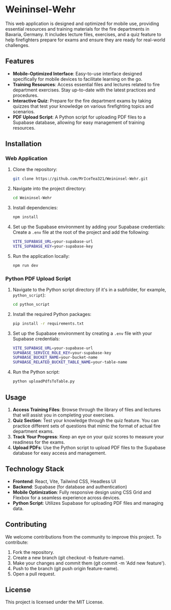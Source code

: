 # Weininsel-Wehr

This web application is designed and optimized for mobile use, providing essential resources and training materials for the fire departments in Bavaria, Germany. It includes lecture files, exercises, and a quiz feature to help firefighters prepare for exams and ensure they are ready for real-world challenges.

## Features

-   **Mobile-Optimized Interface**: Easy-to-use interface designed specifically for mobile devices to facilitate learning on the go.
-   **Training Resources**: Access essential files and lectures related to fire department exercises. Stay up-to-date with the latest practices and procedures.
-   **Interactive Quiz**: Prepare for the fire department exams by taking quizzes that test your knowledge on various firefighting topics and scenarios.
-   **PDF Upload Script**: A Python script for uploading PDF files to a Supabase database, allowing for easy management of training resources.

## Installation

### Web Application

1. Clone the repository:

    ```bash
    git clone https://github.com/MrIceTea321/Weininsel-Wehr.git
    ```

2. Navigate into the project directory:

    ```bash
    cd Weininsel-Wehr
    ```

3. Install dependencies:

    ```bash
    npm install
    ```

4. Set up the Supabase environment by adding your Supabase credentials:
   Create a `.env` file at the root of the project and add the following:

    ```bash
    VITE_SUPABASE_URL=your-supabase-url
    VITE_SUPABASE_KEY=your-supabase-key
    ```

5. Run the application locally:

    ```bash
    npm run dev
    ```

### Python PDF Upload Script

1. Navigate to the Python script directory (if it's in a subfolder, for example, `python_script`):

    ```bash
    cd python_script
    ```

2. Install the required Python packages:

    ```bash
    pip install -r requirements.txt
    ```

3. Set up the Supabase environment by creating a `.env` file with your Supabase credentials:

    ```bash
    VITE_SUPABASE_URL=your-supabase-url
    SUPABASE_SERVICE_ROLE_KEY=your-supabase-key
    SUPABASE_BUCKET_NAME=your-bucket-name
    SUPABASE_RELATED_BUCKET_TABLE_NAME=your-table-name
    ```

4. Run the Python script:

    ```bash
    python uploadPdfsToTable.py
    ```

## Usage

1. **Access Training Files**: Browse through the library of files and lectures that will assist you in completing your exercises.
2. **Quiz Section**: Test your knowledge through the quiz feature. You can practice different sets of questions that mimic the format of actual fire department exams.
3. **Track Your Progress**: Keep an eye on your quiz scores to measure your readiness for the exams.
4. **Upload PDFs**: Use the Python script to upload PDF files to the Supabase database for easy access and management.

## Technology Stack

-   **Frontend**: React, Vite, Tailwind CSS, Headless UI
-   **Backend**: Supabase (for database and authentication)
-   **Mobile Optimization**: Fully responsive design using CSS Grid and Flexbox for a seamless experience across devices.
-   **Python Script**: Utilizes Supabase for uploading PDF files and managing data.

## Contributing

We welcome contributions from the community to improve this project. To contribute:

1. Fork the repository.
2. Create a new branch (git checkout -b feature-name).
3. Make your changes and commit them (git commit -m 'Add new feature').
4. Push to the branch (git push origin feature-name).
5. Open a pull request.

## License

This project is licensed under the MIT License.
